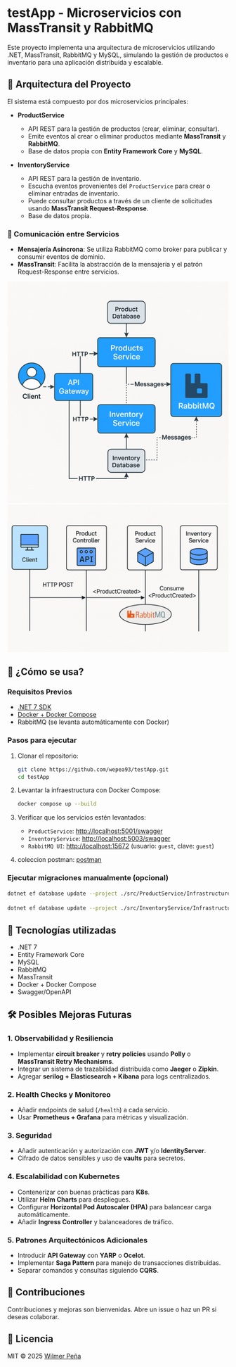 # testApp - Microservicios con MassTransit y RabbitMQ

Este proyecto implementa una arquitectura de microservicios utilizando .NET, MassTransit, RabbitMQ y MySQL, simulando la gestión de productos e inventario para una aplicación distribuida y escalable.

## 🧱 Arquitectura del Proyecto

El sistema está compuesto por dos microservicios principales:

- **ProductService**
  - API REST para la gestión de productos (crear, eliminar, consultar).
  - Emite eventos al crear o eliminar productos mediante **MassTransit** y **RabbitMQ**.
  - Base de datos propia con **Entity Framework Core** y **MySQL**.

- **InventoryService**
  - API REST para la gestión de inventario.
  - Escucha eventos provenientes del `ProductService` para crear o eliminar entradas de inventario.
  - Puede consultar productos a través de un cliente de solicitudes usando **MassTransit Request-Response**.
  - Base de datos propia.

### 📨 Comunicación entre Servicios

- **Mensajería Asíncrona**: Se utiliza RabbitMQ como broker para publicar y consumir eventos de dominio.
- **MassTransit**: Facilita la abstracción de la mensajería y el patrón Request-Response entre servicios.

![Diagrama de arquitectura](./docs/architecture-diagram.png)
![Diagrama de secuencia](./docs/secuence-diagram.png)

## 🚀 ¿Cómo se usa?

### Requisitos Previos

- [.NET 7 SDK](https://dotnet.microsoft.com/download)
- [Docker + Docker Compose](https://docs.docker.com/compose/)
- RabbitMQ (se levanta automáticamente con Docker)

### Pasos para ejecutar

1. Clonar el repositorio:
   ```bash
   git clone https://github.com/wepea93/testApp.git
   cd testApp
   ```

2. Levantar la infraestructura con Docker Compose:
   ```bash
   docker compose up --build
   ```

3. Verificar que los servicios estén levantados:
   - `ProductService`: [http://localhost:5001/swagger](http://localhost:5001/swagger)
   - `InventoryService`: [http://localhost:5003/swagger](http://localhost:5003/swagger)
   - `RabbitMQ UI`: [http://localhost:15672](http://localhost:15672) (usuario: `guest`, clave: `guest`)

3. coleccion postman: [postman](https://raw.githubusercontent.com/wepea93/testApp/refs/heads/master/docs/TestApp-API-Collection.postman_collection.json)

### Ejecutar migraciones manualmente (opcional)

```bash
dotnet ef database update --project ./src/ProductService/Infrastructure/Product.Infrastructure.csproj --startup-project ./src/ProductService/Api/Product.Api.csproj

dotnet ef database update --project ./src/InventoryService/Infrastructure/Inventory.Infrastructure.csproj --startup-project ./src/InventoryService/Api/Inventory.Api.csproj
```

## 🔧 Tecnologías utilizadas

- .NET 7
- Entity Framework Core
- MySQL
- RabbitMQ
- MassTransit
- Docker + Docker Compose
- Swagger/OpenAPI

## 🛠 Posibles Mejoras Futuras

### 1. **Observabilidad y Resiliencia**
- Implementar **circuit breaker** y **retry policies** usando **Polly** o **MassTransit Retry Mechanisms**.
- Integrar un sistema de trazabilidad distribuida como **Jaeger** o **Zipkin**.
- Agregar **serilog + Elasticsearch + Kibana** para logs centralizados.

### 2. **Health Checks y Monitoreo**
- Añadir endpoints de salud (`/health`) a cada servicio.
- Usar **Prometheus + Grafana** para métricas y visualización.

### 3. **Seguridad**
- Añadir autenticación y autorización con **JWT** y/o **IdentityServer**.
- Cifrado de datos sensibles y uso de **vaults** para secretos.

### 4. **Escalabilidad con Kubernetes**
- Contenerizar con buenas prácticas para **K8s**.
- Utilizar **Helm Charts** para despliegues.
- Configurar **Horizontal Pod Autoscaler (HPA)** para balancear carga automáticamente.
- Añadir **Ingress Controller** y balanceadores de tráfico.

### 5. **Patrones Arquitectónicos Adicionales**
- Introducir **API Gateway** con **YARP** o **Ocelot**.
- Implementar **Saga Pattern** para manejo de transacciones distribuidas.
- Separar comandos y consultas siguiendo **CQRS**.

## 🤝 Contribuciones

Contribuciones y mejoras son bienvenidas. Abre un issue o haz un PR si deseas colaborar.

## 📄 Licencia

MIT © 2025 [Wilmer Peña](https://github.com/wepea93)